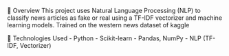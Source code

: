 🔹 Overview
    This project uses Natural Language Processing (NLP) to classify news articles as fake or real using a TF-IDF vectorizer and machine learning models.
    Trained on the western news dataset of kaggle

🔹 Technologies Used
    -   Python
    -   Scikit-learn
    -   Pandas, NumPy
    -   NLP (TF-IDF, Vectorizer)